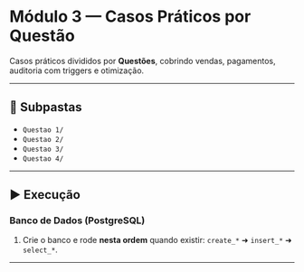 # Módulo 3 — Casos Práticos por Questão

Casos práticos divididos por **Questões**, cobrindo vendas, pagamentos, auditoria com triggers e otimização.

---

## 📂 Subpastas
- `Questao 1/`
- `Questao 2/`
- `Questao 3/`
- `Questao 4/`

---

## ▶️ Execução
### Banco de Dados (PostgreSQL)
1. Crie o banco e rode **nesta ordem** quando existir: `create_*` ➜ `insert_*` ➜ `select_*`.

---


